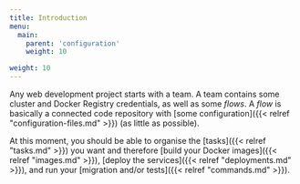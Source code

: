 ```yaml
---
title: Introduction
menu:
  main:
    parent: 'configuration'
    weight: 10

weight: 10
---
```

Any web development project starts with a team. A team contains some cluster and Docker Registry credentials, as well as some _flows_. A _flow_ is basically a connected code repository with [some configuration]({{< relref "configuration-files.md" >}}) (as little as possible).

At this moment, you should be able to organise the [tasks]({{< relref "tasks.md" >}}) you want and therefore [build your Docker images]({{< relref "images.md" >}}), [deploy the services]({{< relref "deployments.md" >}}), and run your [migration and/or tests]({{< relref "commands.md" >}}).

